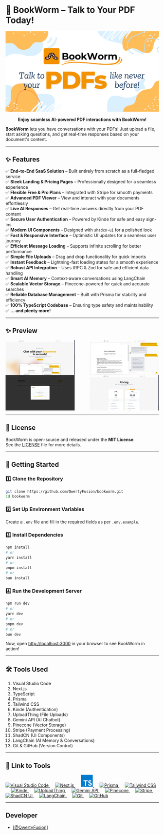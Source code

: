 # 📖 BookWorm – Talk to Your PDF Today!  

![BookWorm](https://github.com/QwertyFusion/bookworm/blob/main/public/thumbnail.png)  
<p align="center"><strong>Enjoy seamless AI-powered PDF interactions with BookWorm!</strong></p>

**BookWorm** lets you have conversations with your PDFs! Just upload a file, start asking questions, and get real-time responses based on your document's content.  


---

## ✨ Features  

✅ **End-to-End SaaS Solution** – Built entirely from scratch as a full-fledged service  
✅ **Sleek Landing & Pricing Pages** – Professionally designed for a seamless experience  
✅ **Flexible Free & Pro Plans** – Integrated with Stripe for smooth payments  
✅ **Advanced PDF Viewer** – View and interact with your documents effortlessly  
✅ **Live AI Responses** – Get real-time answers directly from your PDF content  
✅ **Secure User Authentication** – Powered by Kinde for safe and easy sign-ins  
✅ **Modern UI Components** – Designed with `shadcn-ui` for a polished look  
✅ **Fast & Responsive Interface** – Optimistic UI updates for a seamless user journey  
✅ **Efficient Message Loading** – Supports infinite scrolling for better performance  
✅ **Simple File Uploads** – Drag and drop functionality for quick imports  
✅ **Instant Feedback** – Lightning-fast loading states for a smooth experience  
✅ **Robust API Integration** – Uses tRPC & Zod for safe and efficient data handling  
✅ **Smart AI Memory** – Context-aware conversations using LangChain  
✅ **Scalable Vector Storage** – Pinecone-powered for quick and accurate searches  
✅ **Reliable Database Management** – Built with Prisma for stability and efficiency  
✅ **100% TypeScript Codebase** – Ensuring type safety and maintainability  
✅ **... and plenty more!**  

---

## ✨ Preview  

<div style="display: flex; justify-content: space-between;">
  <img src="https://github.com/QwertyFusion/bookworm/blob/main/public/home-preview.jpg" alt="Home Preview" width="45%" />
  <img src="https://github.com/QwertyFusion/bookworm/blob/main/public/dashboard-preview.jpg" alt="Dashboard Preview" width="45%" />
</div>

<div style="display: flex; justify-content: space-between;">
  <img src="https://github.com/QwertyFusion/bookworm/blob/main/public/file-upload-preview.jpg" alt="File Upload Preview" width="45%" />
  <img src="https://github.com/QwertyFusion/bookworm/blob/main/public/pricing-preview.jpg" alt="Pricing Preview" width="45%" />
</div>

---

## 📜 License  

BookWorm is open-source and released under the **MIT License**.  
See the [LICENSE](https://github.com/QwertyFusion/bookworm/blob/main/LICENSE) file for more details.  

---

## 🚀 Getting Started  

### 1️⃣ Clone the Repository  
```bash  
git clone https://github.com/QwertyFusion/bookworm.git  
cd bookworm  
```

### 2️⃣ Set Up Environment Variables  
Create a `.env` file and fill in the required fields as per `.env.example`.  

### 3️⃣ Install Dependencies  
```bash  
npm install  
# or  
yarn install  
# or  
pnpm install  
# or  
bun install  
```

### 4️⃣ Run the Development Server  
```bash  
npm run dev  
# or  
yarn dev  
# or  
pnpm dev  
# or  
bun dev  
```

Now, open [http://localhost:3000](http://localhost:3000) in your browser to see BookWorm in action!  

---

## 🛠 Tools Used  

<ol>
  <li>Visual Studio Code</li>
  <li>Next.js</li>
  <li>TypeScript</li>
  <li>Prisma</li>
  <li>Tailwind CSS</li>
  <li>Kinde (Authentication)</li>
  <li>UploadThing (File Uploads)</li>
  <li>Gemini API (AI Chatbot)</li>
  <li>Pinecone (Vector Storage)</li>
  <li>Stripe (Payment Processing)</li>
  <li>ShadCN (UI Components)</li>
  <li>LangChain (AI Memory & Conversations)</li>
  <li>Git & GitHub (Version Control)</li>
</ol>

---

## 🔗 Link to Tools  

<p align="left">
<a href="https://code.visualstudio.com" target="_blank" rel="noreferrer">
  <img src="https://www.vectorlogo.zone/logos/visualstudio_code/visualstudio_code-icon.svg" alt="Visual Studio Code" width="40" height="40"/>
</a>&emsp;
<a href="https://nextjs.org/" target="_blank" rel="noreferrer">
  <img src="https://marcbruederlin.gallerycdn.vsassets.io/extensions/marcbruederlin/next-icons/0.1.0/1723747598319/Microsoft.VisualStudio.Services.Icons.Default" alt="Next.js" width="40" height="40"/>
</a>&emsp;
<a href="https://www.typescriptlang.org/" target="_blank" rel="noreferrer">
  <img src="https://raw.githubusercontent.com/devicons/devicon/master/icons/typescript/typescript-original.svg" alt="TypeScript" width="40" height="40"/>
</a>&emsp;
<a href="https://www.prisma.io/" target="_blank" rel="noreferrer">
  <img src="https://miro.medium.com/v2/resize:fit:1024/0*VLLYS8MznQJXq-1_.jpg" alt="Prisma" height="40"/>
</a>&emsp;
<a href="https://tailwindcss.com/" target="_blank" rel="noreferrer">
  <img src="https://www.vectorlogo.zone/logos/tailwindcss/tailwindcss-icon.svg" alt="Tailwind CSS" width="40" height="40"/>
</a>&emsp;
<a href="https://kinde.com/" target="_blank" rel="noreferrer">
  <img src="https://encrypted-tbn0.gstatic.com/images?q=tbn:ANd9GcQ-mUyd2xjY5ukfsVpqeKc6d26gIYhyxII6lQ&s" alt="Kinde" width="40" height="40"/>
</a>&emsp;
<a href="https://uploadthing.com/" target="_blank" rel="noreferrer">
  <img src="https://docs.uploadthing.com/apple-icon.png?05d3be2615320439" alt="UploadThing" width="40" height="40"/>
</a>&emsp;
<a href="https://ai.google.dev/" target="_blank" rel="noreferrer">
  <img src="https://pipedream.com/s.v0/app_ArhjGP/logo/orig" alt="Gemini API" width="40" height="40"/>
</a>&emsp;
<a href="https://www.pinecone.io/" target="_blank" rel="noreferrer">
  <img src="https://cdn.prod.website-files.com/63daf1fa1abcbc5e7969d7c9/641e0cf34bb664fa0044863d_pinecone-fav.webp" alt="Pinecone" width="40" height="40"/>
</a>&emsp;
<a href="https://stripe.com/" target="_blank" rel="noreferrer">
  <img src="https://cdn-icons-png.flaticon.com/512/5968/5968382.png" alt="Stripe" width="40"/>
</a>&emsp;
<a href="https://ui.shadcn.com/" target="_blank" rel="noreferrer">
  <img src="https://github.com/shadcn-ui.png" alt="ShadCN UI" width="40" height="40"/>
</a>&emsp;
<a href="https://www.langchain.com/" target="_blank" rel="noreferrer">
  <img src="https://registry.npmmirror.com/@lobehub/icons-static-png/latest/files/dark/langchain.png" alt="LangChain" width="40" height="40"/>
</a>&emsp;
<a href="https://git-scm.com/" target="_blank" rel="noreferrer">
  <img src="https://www.vectorlogo.zone/logos/git-scm/git-scm-icon.svg" alt="Git" width="40" height="40"/>
</a>&emsp;
<a href="https://github.com/" target="_blank" rel="noreferrer">
  <img src="https://uxwing.com/wp-content/themes/uxwing/download/brands-and-social-media/github-white-icon.png" alt="GitHub" width="40" height="40"/>
</a>
</p>

---

<h2>Developer</h2>
<ul>
  <li><a href="https://github.com/QwertyFusion">[@QwertyFusion]</a></li>
</ul>
</body>
